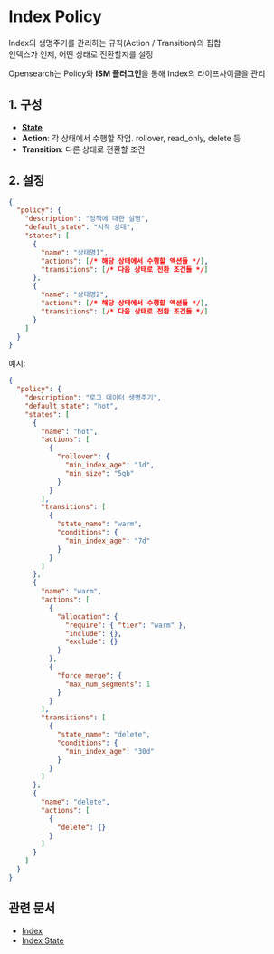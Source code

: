 # Index Policy
Index의 생명주기를 관리하는 규칙(Action / Transition)의 집합  
인덱스가 언제, 어떤 상태로 전환할지를 설정  
  
Opensearch는 Policy와 **ISM 플러그인**을 통해 Index의 라이프사이클을 관리

## 1. 구성
- [**State**](./Index%20State.md)
- **Action**: 각 상태에서 수행할 작업. rollover, read_only, delete 등
- **Transition**: 다른 상태로 전환할 조건

## 2. 설정
```json
{
  "policy": {
    "description": "정책에 대한 설명",
    "default_state": "시작 상태",
    "states": [
      {
        "name": "상태명1",
        "actions": [/* 해당 상태에서 수행할 액션들 */],
        "transitions": [/* 다음 상태로 전환 조건들 */]
      },
      {
        "name": "상태명2",
        "actions": [/* 해당 상태에서 수행할 액션들 */],
        "transitions": [/* 다음 상태로 전환 조건들 */]
      }
    ]
  }
}
```

예시: 
```json
{
  "policy": {
    "description": "로그 데이터 생명주기",
    "default_state": "hot",
    "states": [
      {
        "name": "hot",
        "actions": [
          {
            "rollover": {
              "min_index_age": "1d",
              "min_size": "5gb"
            }
          }
        ],
        "transitions": [
          {
            "state_name": "warm",
            "conditions": {
              "min_index_age": "7d"
            }
          }
        ]
      },
      {
        "name": "warm", 
        "actions": [
          {
            "allocation": {
              "require": { "tier": "warm" },
              "include": {},
              "exclude": {}
            }
          },
          {
            "force_merge": {
              "max_num_segments": 1
            }
          }
        ],
        "transitions": [
          {
            "state_name": "delete",
            "conditions": {
              "min_index_age": "30d"
            }
          }
        ]
      },
      {
        "name": "delete",
        "actions": [
          {
            "delete": {}
          }
        ]
      }
    ]
  }
}
```


## 관련 문서
- [Index](./Index.md)
- [Index State](./Index%20State.md)